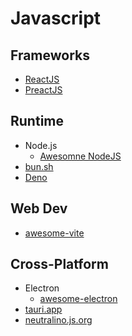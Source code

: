 # Javascript

## Frameworks
- [ReactJS](../javascript/reactjs)
- [PreactJS](https://preactjs.com)

## Runtime
- Node.js
	- [Awesomne NodeJS](https://github.com/sindresorhus/awesome-nodejs)
- [bun.sh](https://bun.sh)
- [Deno](https://deno.com/)
## Web Dev
- [awesome-vite](https://github.com/vitejs/awesome-vite)

## Cross-Platform
- Electron
  - [awesome-electron](https://github.com/sindresorhus/awesome-electron)
- [tauri.app](https://tauri.app)
- [neutralino.js.org](https://neutralino.js.org)